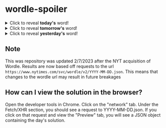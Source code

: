 # wordle-spoiler

<details>
  <summary>Click to reveal <b>today's</b> word!</summary>
  <br>
  <b> cause </b>
</details>

<details>
  <summary>Click to reveal <b>tomorrow's</b> word!</summary>
  <br>
  <b> retry </b>
</details>

<details>
  <summary>Click to reveal <b>yesterday's</b> word!</summary>
  <br>
  <b> tempo </b>
</details>

## Note
This was repository was updated 2/7/2023 after the NYT acquisition of Wordle. Results are now based off requests to the url `https://www.nytimes.com/svc/wordle/v2/YYYY-MM-DD.json`. This means that changes to the wordle url may result in future breakages

## How can I view the solution in the browser?
Open the developer tools in Chrome. Click on the "network" tab. Under the Fetch/XHR section, you should see a request to YYYY-MM-DD.json. If you click on that request and view the "Preview" tab, you will see a JSON object containing the day's solution.